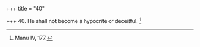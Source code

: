 +++
title = "40"

+++
40. He shall not become a hypocrite or deceitful. [^23] 


[^23]:  Manu IV, 177.
